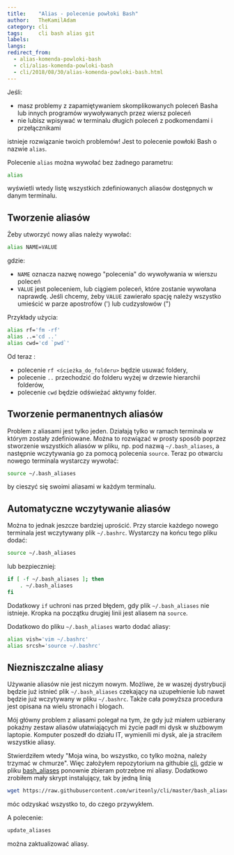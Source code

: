 ```yaml
---
title:    "Alias - polecenie powłoki Bash"
author:   TheKamilAdam
category: cli
tags:     cli bash alias git
labels:
langs:
redirect_from:
  - alias-komenda-powloki-bash
  - cli/alias-komenda-powloki-bash
  - cli/2018/08/30/alias-komenda-powloki-bash.html
---
```


Jeśli:
* masz problemy z zapamiętywaniem skomplikowanych poleceń Basha lub innych programów wywoływanych przez wiersz poleceń
* nie lubisz wpisywać w terminalu długich poleceń z podkomendami i przełącznikami

istnieje rozwiązanie twoich problemów! Jest to polecenie powłoki Bash o nazwie `alias`.

Polecenie `alias` można wywołać bez żadnego parametru:
```bash
alias
```

wyświetli wtedy listę wszystkich zdefiniowanych aliasów dostępnych w danym terminalu.

## Tworzenie aliasów

Żeby utworzyć nowy alias należy wywołać:
```bash
alias NAME=VALUE
```

gdzie:
* `NAME` oznacza nazwę nowego "polecenia" do wywoływania w wierszu poleceń
* `VALUE` jest poleceniem, lub ciągiem poleceń, które zostanie wywołana naprawdę.
Jeśli chcemy, żeby `VALUE` zawierało spację należy wszystko umieścić w parze apostrofów (') lub cudzysłowów (")

Przykłady użycia:
```bash
alias rf='fm -rf'
alias ..='cd ..'
alias cwd='cd `pwd`'
```
Od teraz :
* polecenie `rf <ścieżka_do_folderu>` będzie usuwać foldery,
* polecenie `..` przechodzić do folderu wyżej w drzewie hierarchii folderów,
* polecenie `cwd` będzie odświeżać aktywny folder.

## Tworzenie permanentnych aliasów
Problem z aliasami jest tylko jeden. Działają tylko w ramach terminala w którym zostały zdefiniowane.
Można to rozwiązać w prosty sposób poprzez stworzenie wszystkich aliasów w pliku, np. pod nazwą `~/.bash_aliases`,
a następnie wczytywania go za pomocą polecenia `source`.
Teraz po otwarciu nowego terminala wystarczy wywołać:
```bash
source ~/.bash_aliases
```

by cieszyć się swoimi aliasami w każdym terminalu.

## Automatyczne wczytywanie aliasów
Można to jednak jeszcze bardziej uprościć.
Przy starcie każdego nowego terminala jest wczytywany plik `~/.bashrc`.
Wystarczy na końcu tego pliku dodać:
```bash
source ~/.bash_aliases
```
lub bezpieczniej:
```bash
if [ -f ~/.bash_aliases ]; then
    . ~/.bash_aliases
fi
```
Dodatkowy `if` uchroni nas przed błędem, gdy plik `~/.bash_aliases` nie istnieje.
Kropka na początku drugiej linii jest aliasem na `source`.

Dodatkowo do pliku `~/.bash_aliases` warto dodać aliasy:
```bash
alias vish='vim ~/.bashrc'
alias srcsh='source ~/.bashrc'
```

## Niezniszczalne aliasy
Używanie aliasów nie jest niczym nowym.
Możliwe, że w waszej dystrybucji będzie już istnieć plik `~/.bash_aliases` czekający na uzupełnienie
lub nawet będzie już wczytywany w pliku `~/.bashrc`.
Także cała powyższa procedura jest opisana na wielu stronach i blogach.

Mój główny problem z aliasami polegał na tym,
że gdy już miałem uzbierany pokaźny zestaw aliasów ułatwiających mi życie padł mi dysk w służbowym laptopie.
Komputer poszedł do działu IT, wymienili mi dysk, ale ja straciłem wszystkie aliasy.

Stwierdziłem wtedy "Moja wina, bo wszystko, co tylko można, należy trzymać w chmurze".
Więc założyłem repozytorium na githubie [cli](https://github.com/writeonly/cli),
gdzie w pliku [bash_aliases](https://github.com/writeonly/cli/blob/master/bash_aliases) ponownie zbieram potrzebne mi aliasy.
Dodatkowo zrobiłem mały skrypt instalujący, tak by jedną linią
```bash
wget https://raw.githubusercontent.com/writeonly/cli/master/bash_aliases_install.sh | bash
```
móc odzyskać wszystko to, do czego przywykłem.

A polecenie:
```bash
update_aliases
```
można zaktualizować aliasy.